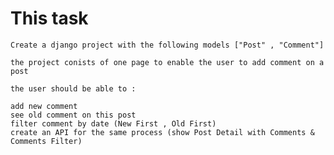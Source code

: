  # This task 

    Create a django project with the following models ["Post" , "Comment"]  
    
    the project conists of one page to enable the user to add comment on a post
    
    the user should be able to :
    
    add new comment
    see old comment on this post
    filter comment by date (New First , Old First)
    create an API for the same process (show Post Detail with Comments & Comments Filter)
